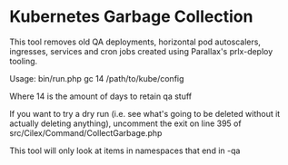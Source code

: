 Kubernetes Garbage Collection
================================================

This tool removes old QA deployments, horizontal pod autoscalers, ingresses, services and cron jobs created using Parallax's prlx-deploy tooling.

Usage: bin/run.php gc 14 /path/to/kube/config

Where 14 is the amount of days to retain qa stuff

If you want to try a dry run (i.e. see what's going to be deleted without it actually deleting anything), uncomment the exit on line 395 of src/Cilex/Command/CollectGarbage.php

This tool will only look at items in namespaces that end in -qa